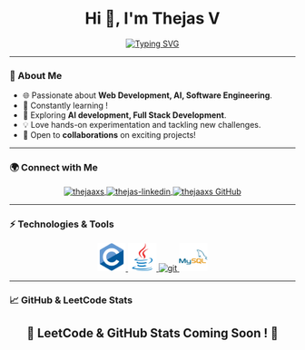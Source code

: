 <h1 align="center">Hi 👋, I'm Thejas V  </h1>

<div align="center">
  
[![Typing SVG](https://readme-typing-svg.demolab.com?font=Fira+Code&weight=900&size=26&duration=3000&pause=500&color=FDFEFE&background=2A2E3425&center=true&vCenter=true&&lines=Software+Engineer;Web+Developer;AI+Enthusiast;Full+Stack+Developer)](https://git.io/typing-svg)

</div>

---

### 🚀 About Me
- 🌐 Passionate about **Web Development, AI, Software Engineering**.
- 🎯 Constantly learning !
- 🚀 Exploring **AI development, Full Stack Development**.
- 💡 Love hands-on experimentation and tackling new challenges.
- 🤝 Open to **collaborations** on exciting projects!

---

### 🌍 Connect with Me
<div align="center">
<!--   <a href="https://github.com/thejaaxs target="_blank">
    <img src="https://img.shields.io/badge/github-%232E3440.svg?&style=for-the-badge&logo=github&logoColor=white" alt="GitHub"/>
  </a>
  <a href="https://www.linkedin.com/in/thejaaxs" target="_blank">
    <img src="https://img.shields.io/badge/linkedin-%232E3440.svg?&style=for-the-badge&logo=linkedin&logoColor=white" alt="LinkedIn"/>
  </a>
  <a href="https://twitter.com/thejaaxs" target="_blank">
    <img src="https://img.shields.io/badge/twitter-%232E3440.svg?&style=for-the-badge&logo=twitter&logoColor=white" alt="Twitter"/>
  </a> -->
<!--   <a href="https://thejaaxs.com" target="_blank">
    <img src="https://cdn-icons-png.flaticon.com/512/841/841364.png" alt="Website" height="40" width="40"/>
  </a> -->
  <p align="center">
  <a href="https://twitter.com/thejaaxs" target="blank">
    <img align="center" src="https://raw.githubusercontent.com/rahuldkjain/github-profile-readme-generator/master/src/images/icons/Social/twitter.svg" alt="thejaaxs" height="40" width="50" />
  </a>
  <a href="https://www.linkedin.com/in/thejaaxs" target="blank">
    <img align="center" src="https://raw.githubusercontent.com/rahuldkjain/github-profile-readme-generator/master/src/images/icons/Social/linked-in-alt.svg" alt="thejas-linkedin" height="40" width="50" />
  </a>
    <a href="https://github.com/thejaaxs" target="_blank">
    <img align="center" src="https://raw.githubusercontent.com/rahuldkjain/github-profile-readme-generator/master/src/images/icons/Social/github.svg" alt="thejaaxs GitHub" height="40" width="50" />
</a>
<!--   <a href="https://thejas.dev" target="blank">
    <img align="center" src="https://cdn-icons-png.flaticon.com/512/841/841364.png" alt="thejas-portfolio" height="50" width="50" />
  </a> -->
</p>
</div>

---

### ⚡ Technologies & Tools
<p align="center">
<!--   <img src="https://cdn.worldvectorlogo.com/logos/javascript-1.svg" alt="JavaScript" width="40" height="40"/> -->
<!--   <img src="https://cdn.worldvectorlogo.com/logos/react-2.svg" alt="React" width="40" height="40"/> -->
<!--   <img src="https://cdn.worldvectorlogo.com/logos/nodejs-1.svg" alt="Node.js" width="40" height="40"/> -->
<!--   <img src="https://cdn.worldvectorlogo.com/logos/python-5.svg" alt="Python" width="40" height="40"/> -->
<!--   <img src="https://cdn.worldvectorlogo.com/logos/docker-4.svg" alt="Docker" width="40" height="40"/>
  <img src="https://cdn.worldvectorlogo.com/logos/aws-2.svg" alt="AWS" width="40" height="40"/>
  <img src="https://cdn.worldvectorlogo.com/logos/mongodb-icon-1.svg" alt="MongoDB" width="40" height="40"/>
  <img src="https://cdn.worldvectorlogo.com/logos/kubernetes.svg" alt="Kubernetes" width="40" height="40"/>
  <img src="https://cdn.worldvectorlogo.com/logos/tensorflow-2.svg" alt="TensorFlow" width="40" height="40"/>
  <img src="https://cdn.worldvectorlogo.com/logos/arduino-1.svg" alt="Arduino" width="40" height="40"/> -->
  <p align="center">
  <a href="https://www.cprogramming.com/" target="_blank" rel="noreferrer">
    <img src="https://raw.githubusercontent.com/devicons/devicon/master/icons/c/c-original.svg" alt="c" width="50" height="50"/>
  </a>
  <a href="https://www.java.com" target="_blank" rel="noreferrer">
    <img src="https://raw.githubusercontent.com/devicons/devicon/master/icons/java/java-original.svg" alt="java" width="50" height="50"/>
  </a>
  <a href="https://git-scm.com/" target="_blank" rel="noreferrer">
    <img src="https://www.vectorlogo.zone/logos/git-scm/git-scm-icon.svg" alt="git" width="50" height="50"/>
  </a>
<!--   <a href="https://developer.mozilla.org/en-US/docs/Web/JavaScript" target="_blank" rel="noreferrer">
    <img src="https://raw.githubusercontent.com/devicons/devicon/master/icons/javascript/javascript-original.svg" alt="javascript" width="50" height="50"/>
  </a> -->
  <a href="https://www.mysql.com/" target="_blank" rel="noreferrer">
    <img src="https://raw.githubusercontent.com/devicons/devicon/master/icons/mysql/mysql-original-wordmark.svg" alt="mysql" width="50" height="50"/>
  </a>
</p>
</p>

---

### 📈 GitHub & LeetCode Stats 

<h2 align="center">🚀 LeetCode & GitHub Stats Coming Soon ! 🚀</h2>

</p>
